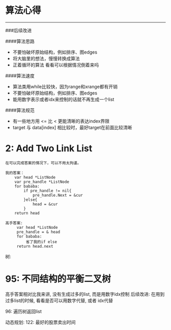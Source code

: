 # 算法心得
---
###后续改进

####算法思路
* 不要怕破坏原始结构，例如排序、图edges
* 将大脑里的想法，慢慢转换成算法
* 正着循环的算法 看看可以根据情况倒着来吗


####算法速度
* 算法类用while比较快，因为range和xrange都有开销
* 不要怕破坏原始结构，例如排序、图edges
* 能用数字表示或者idx来控制的话就不再生成一个list

####算法规范
* 有一些地方用 <= 比 < 更能清晰的表达index界限
* target 与 data[index] 相比较时，最好target在前面比较清晰


# 2: Add Two Link List

```
在可以完成答案的情况下，可以不用太拘谨。 

我的答案：
	var head *ListNode
	var pre_handle *ListNode
	for bababa:
		if pre_handle != nil{
			pre_handle.Next = &cur
		}else{
			head = &cur
		}
	return head

高手答案:
     var head *ListNode
     pre_handle = & head
     for bababa:
         省了我的if else
     return head.next
```

树:
# 95: 不同结构的平衡二叉树
 高手答案相对比我来讲, 没有生成过多的list, 而是用数字idx控制
 后续改进: 在用到过多list的时候, 看看是否可以用数字代替, 或者 idx代替

96: 遍历树返回list


动态规划:
122: 最好的股票卖出时间

